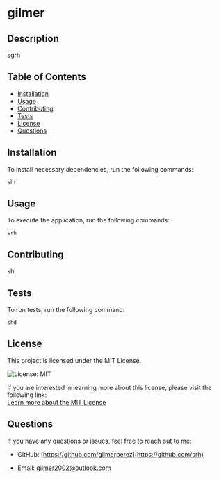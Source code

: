# gilmer

  ## Description

  sgrh

  <!-- WHEN I click on the links in the Table of Contents -->
  <!-- THEN I am taken to the corresponding section of the README -->
  ## Table of Contents
  - [Installation](#installation)
  - [Usage](#usage)
  - [Contributing](#contributing)
  - [Tests](#tests)
  - [License](#license)
  - [Questions](#questions)
  
  ## Installation

  To install necessary dependencies, run the following commands:

  ```bash
  shr
  ```

  ## Usage

  To execute the application, run the following commands:

  ```
  srh
  ```

  ## Contributing

  sh

  ## Tests

  To run tests, run the following command:

  ```
  shd
  ```

  ## License

  This project is licensed under the MIT License.

![License: MIT](https://img.shields.io/badge/License-MIT-yellow.svg)

If you are interested in learning more about this license, please visit the following link:  
[Learn more about the MIT License](https://opensource.org/licenses/MIT)

  ## Questions

  If you have any questions or issues, feel free to reach out to me:

  - GitHub: [https://github.com/gilmerperez](https://github.com/srh)

  - Email: [gilmer2002@outlook.com](mailto:shrd)
